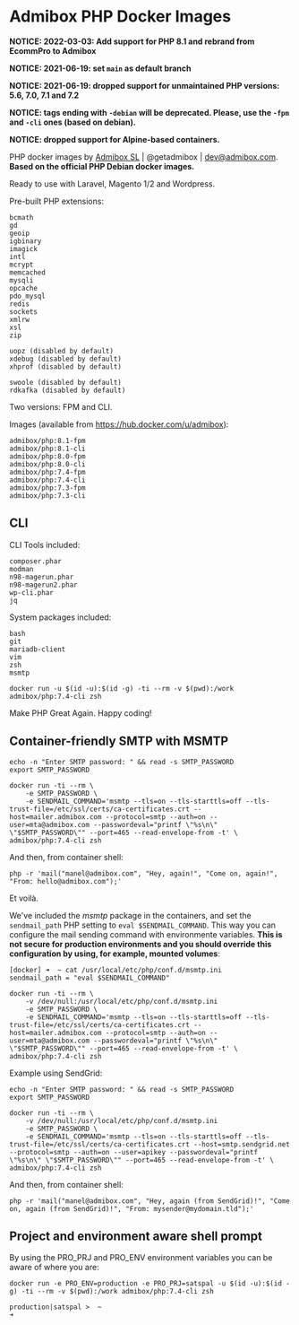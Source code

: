 # Admibox PHP Docker Images

**NOTICE: 2022-03-03: Add support for PHP 8.1 and rebrand from EcommPro to Admibox**

**NOTICE: 2021-06-19: set `main` as default branch**

**NOTICE: 2021-06-19: dropped support for unmaintained PHP versions: 5.6, 7.0, 7.1 and 7.2**

**NOTICE: tags ending with `-debian` will be deprecated. Please, use the `-fpm` and `-cli` ones (based on debian).**

**NOTICE: dropped support for Alpine-based containers.**

PHP docker images by [Admibox SL](https://admibox.com/) | @getadmibox | <dev@admibox.com>. **Based on the official PHP Debian docker images.**

Ready to use with Laravel, Magento 1/2 and Wordpress.

Pre-built PHP extensions:

    bcmath
    gd
    geoip
    igbinary
    imagick
    intl
    mcrypt
    memcached
    mysqli
    opcache
    pdo_mysql
    redis
    sockets
    xmlrw
    xsl
    zip

    uopz (disabled by default)
    xdebug (disabled by default)
    xhprof (disabled by default)

    swoole (disabled by default)
    rdkafka (disabled by default)

Two versions: FPM and CLI.

Images (available from <https://hub.docker.com/u/admibox>):

    admibox/php:8.1-fpm
    admibox/php:8.1-cli
    admibox/php:8.0-fpm
    admibox/php:8.0-cli
    admibox/php:7.4-fpm
    admibox/php:7.4-cli
    admibox/php:7.3-fpm
    admibox/php:7.3-cli

## CLI

CLI Tools included:

    composer.phar
    modman
    n98-magerun.phar
    n98-magerun2.phar
    wp-cli.phar
    jq

System packages included:

    bash
    git
    mariadb-client
    vim
    zsh
    msmtp

```
docker run -u $(id -u):$(id -g) -ti --rm -v $(pwd):/work admibox/php:7.4-cli zsh
```

Make PHP Great Again. Happy coding!

## Container-friendly SMTP with MSMTP

```
echo -n "Enter SMTP password: " && read -s SMTP_PASSWORD
export SMTP_PASSWORD

docker run -ti --rm \
    -e SMTP_PASSWORD \
    -e SENDMAIL_COMMAND='msmtp --tls=on --tls-starttls=off --tls-trust-file=/etc/ssl/certs/ca-certificates.crt --host=mailer.admibox.com --protocol=smtp --auth=on --user=mta@admibox.com --passwordeval="printf \"%s\n\" \"$SMTP_PASSWORD\"" --port=465 --read-envelope-from -t' \
admibox/php:7.4-cli zsh
```

And then, from container shell:

```
php -r 'mail("manel@admibox.com", "Hey, again!", "Come on, again!", "From: hello@admibox.com");'
```

Et voilà.

We've included the *msmtp* package in the containers, and set the `sendmail_path` PHP setting to `eval $SENDMAIL_COMMAND`. This way you can configure the mail sending command with environmente variables. **This is not secure for production environments and you should override this configuration by using, for example, mounted volumes**:

```
[docker] ➜  ~ cat /usr/local/etc/php/conf.d/msmtp.ini
sendmail_path = "eval $SENDMAIL_COMMAND"
```

```
docker run -ti --rm \
    -v /dev/null:/usr/local/etc/php/conf.d/msmtp.ini
    -e SMTP_PASSWORD \
    -e SENDMAIL_COMMAND='msmtp --tls=on --tls-starttls=off --tls-trust-file=/etc/ssl/certs/ca-certificates.crt --host=mailer.admibox.com --protocol=smtp --auth=on --user=mta@admibox.com --passwordeval="printf \"%s\n\" \"$SMTP_PASSWORD\"" --port=465 --read-envelope-from -t' \
admibox/php:7.4-cli zsh
```

Example using SendGrid:

```
echo -n "Enter SMTP password: " && read -s SMTP_PASSWORD
export SMTP_PASSWORD

docker run -ti --rm \
    -v /dev/null:/usr/local/etc/php/conf.d/msmtp.ini
    -e SMTP_PASSWORD \
    -e SENDMAIL_COMMAND='msmtp --tls=on --tls-starttls=off --tls-trust-file=/etc/ssl/certs/ca-certificates.crt --host=smtp.sendgrid.net --protocol=smtp --auth=on --user=apikey --passwordeval="printf \"%s\n\" \"$SMTP_PASSWORD\"" --port=465 --read-envelope-from -t' \
admibox/php:7.4-cli zsh
```

And then, from container shell:

```
php -r 'mail("manel@admibox.com", "Hey, again (from SendGrid)!", "Come on, again (from SendGrid)!", "From: mysender@mydomain.tld");'
```

## Project and environment aware shell prompt

By using the PRO_PRJ and PRO_ENV environment variables you can be aware of where you are:

```
docker run -e PRO_ENV=production -e PRO_PRJ=satspal -u $(id -u):$(id -g) -ti --rm -v $(pwd):/work admibox/php:7.4-cli zsh
```

```
production|satspal >  ~
➜ 
```
